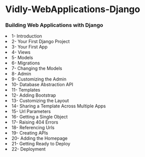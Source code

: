 # Vidly-WebApplications-Django

### Building Web Applications with Django


<li>1- Introduction
<li>2- Your First Django Project
<li>3- Your First App
<li>4- Views
<li>5- Models
<li>6- Migrations  
<li>7- Changing the Models
<li>8- Admin  
<li> 9- Customizing the Admin 
<li>  10- Database Abstraction API
<li>  11- Templates
<li>  12- Adding Bootstrap
<li>  13- Customizing the Layout
<li>  14- Sharing a Template Across Multiple Apps
<li>  15- Url Parameters
<li>  16- Getting a Single Object
<li>  17- Raising 404 Errors
<li>  18- Referencing Urls
<li>  19- Creating APIs
<li>  20- Adding the Homepage
<li>  21- Getting Ready to Deploy
<li>  22- Deployment
